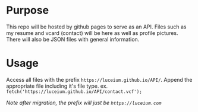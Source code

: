 # Purpose

This repo will be hosted by github pages to serve as an API.
Files such as my resume and vcard (contact) will be here as well as profile pictures.
There will also be JSON files with general information.

# Usage

Access all files with the prefix `https://luceium.github.io/API/`.
Append the appropriate file including it's file type.
ex. `fetch('https://luceium.github.io/API/contact.vcf');`

_Note after migration, the prefix will just be `https://luceium.com`_

